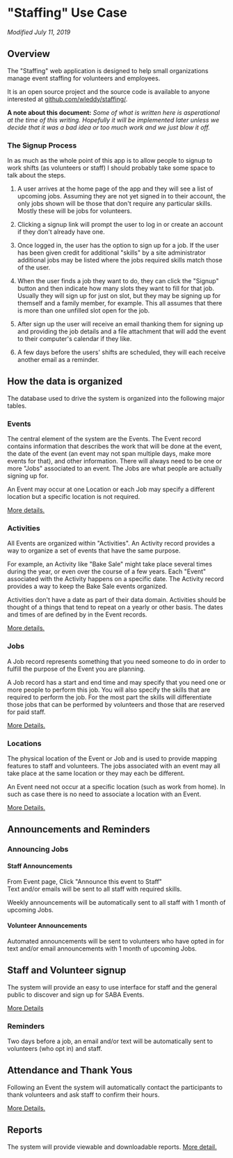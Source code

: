 # "Staffing" Use Case

_Modified July 11, 2019_

## Overview

The "Staffing" web application is designed to help small organizations manage event staffing for volunteers and employees.

It is an open source project and the source code is available to anyone interested at [github.com/wleddy/staffing/](http://github.com/wleddy/staffing/).

**A note about this document:** *Some of what is written here is asperational at the time of this writing. Hopefully it will
be implemented later unless we decide that it was a bad idea or too much work and we just blow it off.*

### The Signup Process

In as much as the whole point of this app is to allow people to signup to work shifts (as volunteers or staff) I should
probably take some space to talk about the steps.

1. A user arrives at the home page of the app and they will see a list of upcoming jobs. Assuming they are not yet signed
in to their account, the only jobs shown will be those that don't require any particular skills. Mostly these will be 
jobs for volunteers.

2. Clicking a signup link will prompt the user to log in or create an account if they don't already have one.

3. Once logged in, the user has the option to sign up for a job. If the user has been given credit for additional "skills"
by a site administrator additional jobs may be listed where the jobs required skills match those of the user.

4. When the user finds a job they want to do, they can click the "Signup" button and then indicate how many slots they 
want to fill for that job. Usually they will sign up for just on slot, but they may be signing up for themself and a 
family member, for example. This all assumes that there is more than one unfilled slot open for the job.

5. After sign up the user will receive an email thanking them for signing up and providing the job details and a file
attachment that will add the event to their computer's calendar if they like.

6. A few days before the users' shifts are scheduled, they will each receive another email as a reminder.

## How the data is organized

The database used to drive the system is organized into the following major tables.

### Events

The central element of the system are the Events. The Event record contains information that describes the work that will
be done at the event, the date of the event (an event may not span multiple days, make more events for that), and other
information. There will always need to be one or more "Jobs" associated to an event. The Jobs are what people are actually
signing up for.

An Event may occur at one Location or each Job may specify a different location but a specific location is not required.

[More details.](/docs/events.md)

### Activities

All Events are organized within "Activities". An Activity record provides a way to organize a set of events that have 
the same purpose. 

For example, an Activity like "Bake Sale" might take place several times during the year, or even over the course of a few
years. Each "Event" associated with the Activity happens on a specific date. The Activity record provides a way to 
keep the Bake Sale events organized. 

Activities don't have a date as part of their
data domain. Activities should be thought of a things that tend to repeat on a yearly or other basis. The dates and times of 
are defined by in the Event records.

[More details.](/docs/activities.md)

### Jobs

A Job record represents something that you need someone to do in order to fulfill the purpose of the Event you are planning.

A Job record has a start and end time and may specify that you need one or more people to perform this job. You will
also specify the skills that are required to perform the job. For the most part the skills will differentiate those
jobs that can be performed by volunteers and those that are reserved for paid staff.

[More Details.](/docs/jobs.md)

### Locations

The physical location of the Event or Job and is used to provide mapping features to staff and volunteers. The jobs
associated with an event may all take place at the same location or they may each be different.

An Event need not occur at a specific location (such as work from home). In such as case there is no need 
to associate a location with an Event.

[More Details.](/docs/locations.md)

## Announcements and Reminders

### Announcing Jobs

#### Staff Announcements

From Event page, Click "Announce this event to Staff"  
Text and/or emails will be sent to all staff with required skills.  

Weekly announcements will be automatically sent to all staff with 1 month of upcoming Jobs.

#### Volunteer Announcements

Automated announcements will be sent to volunteers who have opted in for text and/or email announcements 
with 1 month of upcoming Jobs.

## Staff and Volunteer signup

The system will provide an easy to use interface for staff and the general public to discover and 
sign up for SABA Events. 

[More Details](/docs/signups.md)

### Reminders

Two days before a job, an email and/or text will be automatically sent to volunteers (who opt in) and staff.

## Attendance and Thank Yous

Following an Event the system will automatically contact the participants to thank volunteers and ask staff
to confirm their hours.

[More Details.](/docs/attendance.md)

## Reports

The system will provide viewable and downloadable reports. [More detail.](/docs/reports.md)